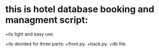 # this is hotel database booking and managment script:

\+its light and easy use.

\+its devided for three parts:
\+front.py.
\+back.py.
\+db file.

